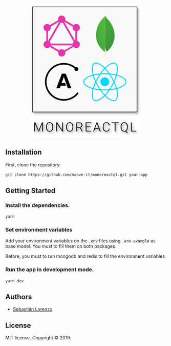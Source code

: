 <p align="center">
  <img width="350" src="https://github.com/moove-it/monoreactql/blob/master/media/monoreactql.png?raw=true" alt="Logo"/>
</p>

## Installation

First, clone the repository:

```bash
git clone https://github.com/moove-it/monoreactql.git your-app
```

## Getting Started

### Install the dependencies.

```bash
yarn
```

### Set environment variables

Add your environment variables on the `.env` files using `.env.example` as base model.
You must to fill them on both packages.

Before, you must to run mongodb and redis to fill the environment variables.

### Run the app in development mode.

```bash
yarn dev
```

## Authors

- [Sebastián Lorenzo](https://github.com/slorenzo)


## License

MIT license. Copyright © 2019.
